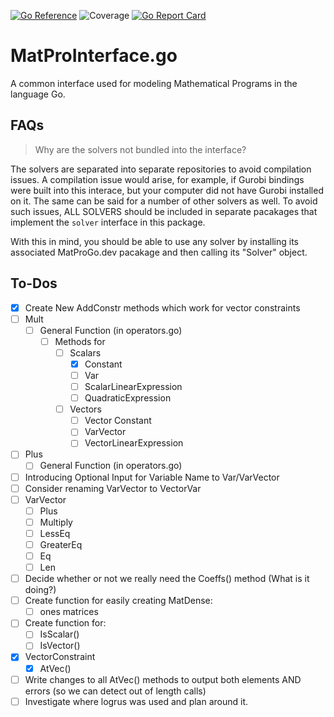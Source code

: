 [![Go Reference](https://pkg.go.dev/badge/github.com/MatProGo-dev/MatProInterface.go.svg)](https://pkg.go.dev/github.com/MatProGo-dev/MatProInterface.go)
![Coverage](https://img.shields.io/badge/Coverage-66.4%25-yellow)
[![Go Report Card](https://goreportcard.com/badge/github.com/MatProGo-dev/MatProInterface.go)](https://goreportcard.com/report/github.com/MatProGo-dev/MatProInterface.go)

# MatProInterface.go
A common interface used for modeling Mathematical Programs in the language Go.

## FAQs

> Why are the solvers not bundled into the interface?

The solvers are separated into separate repositories to avoid compilation issues.
A compilation issue would arise, for example, if Gurobi bindings were built into this interace,
but your computer did not have Gurobi installed on it. The same can be said for a number of other
solvers as well. To avoid such issues, ALL SOLVERS should be included in separate pacakages
that implement the `solver` interface in this package.

With this in mind, you should be able to use any solver by installing its associated
MatProGo.dev pacakage and then calling its "Solver" object.

## To-Dos

* [X] Create New AddConstr methods which work for vector constraints
* [ ] Mult
  * [ ] General Function (in operators.go)
    * [ ] Methods for
        * [ ] Scalars
            * [X] Constant
            * [ ] Var
            * [ ] ScalarLinearExpression
            * [ ] QuadraticExpression
        * [ ] Vectors
            * [ ] Vector Constant
            * [ ] VarVector
            * [ ] VectorLinearExpression
* [ ] Plus
    * [ ] General Function (in operators.go)
* [ ] Introducing Optional Input for Variable Name to Var/VarVector
* [ ] Consider renaming VarVector to VectorVar
* [ ] VarVector
    * [ ] Plus
    * [ ] Multiply
    * [ ] LessEq
    * [ ] GreaterEq
    * [ ] Eq
    * [ ] Len
* [ ] Decide whether or not we really need the Coeffs() method (What is it doing?)
* [ ] Create function for easily creating MatDense:
    * [ ] ones matrices
* [ ] Create function for:
    * [ ] IsScalar()
    * [ ] IsVector()
* [X] VectorConstraint
    * [X] AtVec()
* [ ] Write changes to all AtVec() methods to output both elements AND errors (so we can detect out of length calls)
* [ ] Investigate where logrus was used and plan around it.